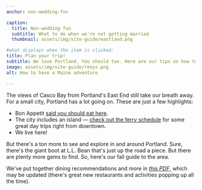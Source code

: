 ```yaml
---
anchor: non-wedding-fun

caption:
  title: Non-wedding fun
  subtitle: What to do when we're not getting married
  thumbnail: assets/img/site-guide/eastland.png

#what displays when the item is clicked:
title: Plan your trip!
subtitle: We love Portland. You should too. Here are our tips on how to plan your Maine adventure <a href="https://docs.google.com/document/d/1nd5gaZdOhdE562DCBbmpBszoWG6b5t9onOWh9Qf4JQc/export?format=pdf">see our PDF guide</a>.
image: assets/img/site-guide/renys.png
alt: How to have a Maine adventure

---
```

The views of Casco Bay from Portland's East End still take our breath away. For a small city, Portland has a lot going on. These are just a few highlights:

* Bon Appetit [said you should eat here](https://www.bonappetit.com/story/portland-maine-city-of-the-year-2018).
* The city includes an island — [check out the ferry schedule](https://www.cascobaylines.com/) for some great day trips right from downtown.
* We live here!

But there's a ton more to see and explore in and around Portland. Sure, there's the giant boot at L.L. Bean that's just up the road a piece. But there are plenty more gems to find. So, here's our fall guide to the area.

We've put together dining recommendations and more in [*this PDF*](https://docs.google.com/document/d/1nd5gaZdOhdE562DCBbmpBszoWG6b5t9onOWh9Qf4JQc/export?format=pdf
), which may be updated (there's great new restaurants and activities popping up all the time).
